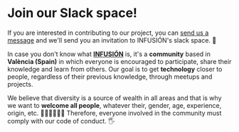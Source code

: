 # Join our Slack space!

If you are interested in contributing to our project, you can [send us a message](mailto:hola@infusionvlc.com) and we'll send you an invitation to INFUSIÓN's slack space. :tada:

In case you don't know what **[INFUSIÓN](www.infusionvlc.com)** is, it's a **community** based in **València (Spain)** in which everyone is encouraged to participate, share their knowledge and learn from others. Our goal is to get **technology** closer to people, regardless of their previous knowledge, through meetups and projects.

We believe that diversity is a source of wealth in all areas and that is why we want to **welcome all people**, whatever their, gender, age, experience, origin, etc. 👱🧔🏽👨🌾👵 Therefore, everyone involved in the community must comply with our code of conduct. 🖐️